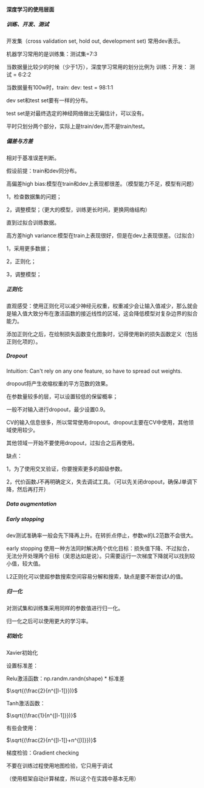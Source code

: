 #### 深度学习的使用层面

##### 训练、开发、测试

开发集（cross validation set, hold out, development set) 常用dev表示。

机器学习常用的是训练集：测试集=7:3

当数据量比较少的时候（少于1万），深度学习常用的划分比例为 训练：开发： 测试 = 6:2:2

当数据量有100w时，train: dev: test = 98:1:1

dev set和test set要有一样的分布。

test set是对最终选定的神经网络做出无偏估计，可以没有。

平时只划分两个部分，实际上是train/dev,而不是train/test。

##### 偏差与方差

相对于基准误差判断。

假设前提：train和dev同分布。

高偏差high bias:模型在train和dev上表现都很差。（模型能力不足，模型有问题）

1，检查数据集的问题；

2，调整模型；（更大的模型，训练更长时间，更换网络结构）

直到过拟合训练数据。

高方差high variance:模型在train上表现很好，但是在dev上表现很差。（过拟合）

1，采用更多数据；

2，正则化；

3，调整模型；

##### 正则化

直观感受：使用正则化可以减少神经元权重，权重减少会让输入值减少，那么就会是输入值大致分布在激活函数的接近线性的区域，这会降低模型对复杂边界的拟合能力。

添加正则化之后，在绘制损失函数变化图象时，记得使用新的损失函数定义（包括正则化项的）。

##### Dropout

Intuition: Can't rely on any one feature, so have to spread out weights.

dropout将产生收缩权重的平方范数的效果。

在参数量较多的层，可以设置较低的保留概率；

一般不对输入进行dropout，最少设置0.9。

CV的输入信息很多，所以常常使用dropout。dropout主要在CV中使用，其他领域使用较少。

其他领域一开始不要使用dropout，过拟合之后再使用。

缺点：

1，为了使用交叉验证，你要搜索更多的超级参数。

2，代价函数J不再明确定义，失去调试工具。（可以先关闭dropout，确保J单调下降，然后再打开）

##### Data augmentation

##### Early stopping 

dev测试准确率一般会先下降再上升。在转折点停止，参数w的L2范数不会很大。

early stopping 使用一种方法同时解决两个优化目标：损失值下降、不过拟合，无法分开处理两个目标（吴恩达如是说）。只需要运行一次梯度下降就可以找到较小值，较大值。

L2正则化可以使超参数搜索空间容易分解和搜索，缺点是要不断尝试$\lambda$的值。



##### 归一化

对测试集和训练集采用同样的参数值进行归一化。

归一化之后可以使用更大的学习率。

##### 初始化

Xavier初始化

设置标准差：

Relu激活函数：np.randm.randn(shape) * 标准差

$\sqrt{(\frac{2}{n^{[l-1]}})}$

Tanh激活函数：

$\sqrt{(\frac{1}{n^{[l-1]}})}$

有些会使用：

$\sqrt{(\frac{2}{n^{[l-1]}+n^{[l]}})}$​

梯度检验：Gradient checking

不要在训练过程使用地图检验，它只用于调试

（使用框架自动计算梯度，所以这个在实践中基本无用）




